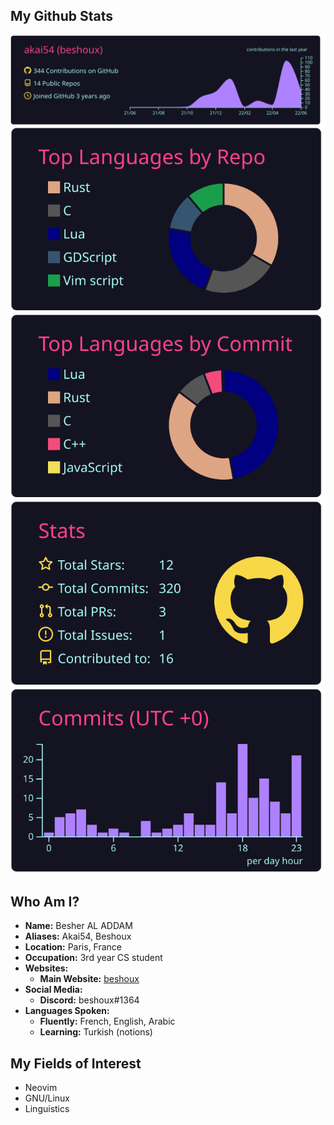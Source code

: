 ## My Github Stats
[![](https://raw.githubusercontent.com/akai54/akai54/master/profile-summary-card-output/radical/0-profile-details.svg)](https://github.com/vn7n24fzkq/github-profile-summary-cards)
[![](https://raw.githubusercontent.com/akai54/akai54/master/profile-summary-card-output/radical/1-repos-per-language.svg)](https://github.com/vn7n24fzkq/github-profile-summary-cards) [![](https://raw.githubusercontent.com/akai54/akai54/master/profile-summary-card-output/radical/2-most-commit-language.svg)](https://github.com/vn7n24fzkq/github-profile-summary-cards)
[![](https://raw.githubusercontent.com/akai54/akai54/master/profile-summary-card-output/radical/3-stats.svg)](https://github.com/vn7n24fzkq/github-profile-summary-cards) [![](https://raw.githubusercontent.com/akai54/akai54/master/profile-summary-card-output/radical/4-productive-time.svg)](https://github.com/vn7n24fzkq/github-profile-summary-cards)

## Who Am I?
- **Name:** Besher AL ADDAM
- **Aliases:** Akai54, Beshoux
- **Location:** Paris, France
- **Occupation:** 3rd year CS student
- **Websites:**
  - **Main Website:** [beshoux](https://beshoux.neocities.org)
- **Social Media:**
  - **Discord:** beshoux#1364
- **Languages Spoken:**
  - **Fluently:** French, English, Arabic
  - **Learning:** Turkish (notions)

## My Fields of Interest
- Neovim
- GNU/Linux
- Linguistics
